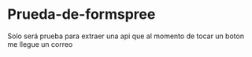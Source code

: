 # Prueda-de-formspree
Solo será prueba para extraer una api  que al momento de  tocar un boton me llegue un correo 
